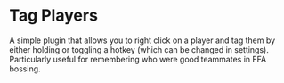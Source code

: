 # Tag Players
A simple plugin that allows you to right click on a player and tag them by either holding or toggling a hotkey (which can be changed in settings).
Particularly useful for remembering who were good teammates in FFA bossing.
